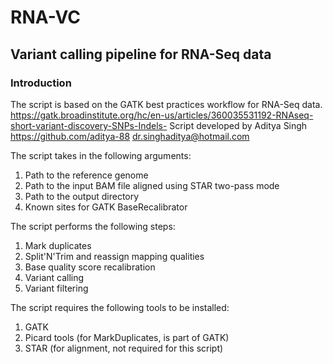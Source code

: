 # RNA-VC #

## Variant calling pipeline for RNA-Seq data ##

### Introduction ###

The script is based on the GATK best practices workflow for RNA-Seq data.
https://gatk.broadinstitute.org/hc/en-us/articles/360035531192-RNAseq-short-variant-discovery-SNPs-Indels-
Script developed by Aditya Singh
https://github.com/aditya-88
dr.singhaditya@hotmail.com

The script takes in the following arguments:
1. Path to the reference genome
2. Path to the input BAM file aligned using STAR two-pass mode
3. Path to the output directory
4. Known sites for GATK BaseRecalibrator

The script performs the following steps:
1. Mark duplicates
2. Split'N'Trim and reassign mapping qualities
3. Base quality score recalibration
4. Variant calling
5. Variant filtering

The script requires the following tools to be installed:
1. GATK
2. Picard tools (for MarkDuplicates, is part of GATK)
3. STAR (for alignment, not required for this script)


